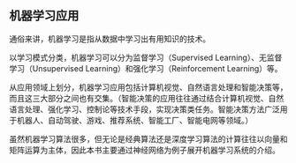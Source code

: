 ## 机器学习应用

通俗来讲，机器学习是指从数据中学习出有用知识的技术。

以学习模式分类，机器学习可以分为监督学习（Supervised Learning）、无监督学习（Unsupervised Learning）和强化学习（Reinforcement Learning）等。

从应用领域上划分，机器学习应用包括计算机视觉、自然语言处理和智能决策等，而且这三大部分之间也有交集。（智能决策的应用往往通过结合计算机视觉、自然语言处理、强化学习、控制论等技术手段，实现决策类任务。智能决策方法广泛用于机器人、自动驾驶、游戏、推荐系统、智能工厂、智能电网等领域。）

虽然机器学习算法很多，但无论是经典算法还是深度学习算法的计算往往以向量和矩阵运算为主体，因此本书主要通过神经网络为例子展开机器学习系统的介绍。
